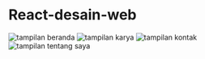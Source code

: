 # React-desain-web
![tampilan beranda](https://user-images.githubusercontent.com/55417547/107795304-10858680-6d8b-11eb-9844-a406a79a9540.png)
![tampilan karya](https://user-images.githubusercontent.com/55417547/107795375-272bdd80-6d8b-11eb-9ae7-616ae5e51c4a.png)
![tampilan kontak](https://user-images.githubusercontent.com/55417547/107795378-285d0a80-6d8b-11eb-96fa-dcc468b1b6c5.png)
![tampilan tentang saya](https://user-images.githubusercontent.com/55417547/107795393-2dba5500-6d8b-11eb-997f-0df946bb1fc9.png)

